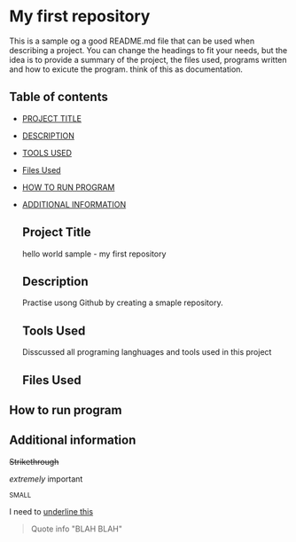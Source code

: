 # My first repository  
This is a sample og a good README.md file that can be used when describing a project. You can change the headings to fit your needs, but the idea is to provide a summary of the project, the files used, programs written and how to exicute the program. think of this as documentation.  

## Table of contents  

- [PROJECT TITLE](#Project-Title)  
- [DESCRIPTION](#Description)
- [TOOLS USED](#Tools-Used)
- [Files Used](#files-used)
- [HOW TO RUN PROGRAM](#how-to-run-program)
- [ADDITIONAL INFORMATION](#additional-information)

  ## Project Title

  hello world sample - my first repository

  ## Description

  Practise usong Github by creating a smaple repository.

  ## Tools Used

  Disscussed all programing langhuages and tools used in this project

  ## Files Used

## How to run program  

## Additional information  

~~Strikethrough~~  

_extremely_ important  

<sub>SMALL  

I need to <ins>underline this

> Quote info
> "BLAH BLAH"
